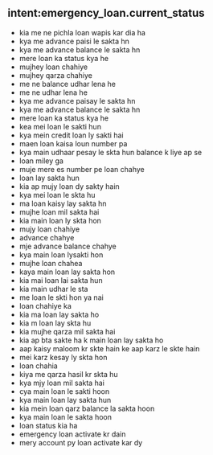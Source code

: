## intent:emergency_loan.current_status

- kia me ne pichla loan wapis kar dia ha
- kya me advance paisi le sakta hn
- kya me advance balance le sakta hn
- mere loan ka status kya he
- mujhey loan chahiye
- mujhey qarza chahiye
- me ne balance udhar lena he
- me ne udhar lena he
- kya me advance paisay le sakta hn
- kya me advance balance le sakta hn
- mere loan ka status kya he
- kea mei loan le sakti hun 
- kya mein credit loan ly sakti hai
- maen loan kaisa loun number pa 
- kya main udhaar pesay le skta hun balance k liye ap se 
- loan miley ga
- muje mere es number pe loan chahye
- loan lay sakta hun 
- kia ap mujy loan dy sakty hain 
- kya mei loan le skta hu
- ma loan kaisy lay sakta hn
- mujhe loan mil sakta hai
- kia main loan ly skta hon
- mujy loan chahiye
- advance chahye
- mje advance balance chahye
- kya main loan lysakti hon 
- mujhe loan chahea
- kaya main loan lay sakta hon
- kia mai loan lai sakta hun
- kia main udhar le sta
- me loan le skti hon ya nai
- loan chahiye ka
- kia ma loan lay sakta ho
- kia m loan lay skta hu
- kia mujhe qarza mil sakta hai
- kia ap bta sakte ha k main loan lay sakta ho
- aap kaisy maloom kr skte hain ke aap karz le skte hain
- mei karz kesay ly skta hon
- loan chahia
- kiya me qarza hasil kr skta hu
- kya mjy loan mil sakta hai
- cya main loan le sakti hoon
- kya main loan lay sakta hun
- kia mein loan qarz balance la sakta hoon
- kya main loan le sakta hoon
- loan status kia ha
- emergency loan activate kr dain
- mery account py loan activate kar dy